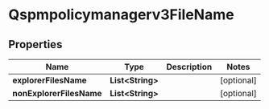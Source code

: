 

# Qspmpolicymanagerv3FileName


## Properties

| Name | Type | Description | Notes |
|------------ | ------------- | ------------- | -------------|
|**explorerFilesName** | **List&lt;String&gt;** |  |  [optional] |
|**nonExplorerFilesName** | **List&lt;String&gt;** |  |  [optional] |



